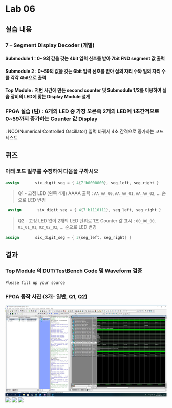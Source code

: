 ﻿# Lab 06
## 실습 내용
### **7 – Segment Display Decoder (개별)**
#### **Submodule 1** : 0~9의 값을 갖는 4bit 입력 신호를 받아 7bit FND  segment  값 출력
#### **Submodule 2** : 0~59의 값을 갖는 6bit 입력 신호를 받아 십의 자리 수와 일의 자리 수를 각각 4bit으로 출력
#### **Top Module** : 저번 시간에 만든 second counter  및 Submodule 1/2를 이용하여 실습 장비의 LED에 맞는 Display Module 설계
### FPGA 실습 (팀) : 6개의 LED 중 가장 오른쪽 2개의 LED에 1초간격으로 0~59까지 증가하는 Counter 값 Display
: NCO(Numerical Controlled Oscillator) 입력 바꿔서 4초 간격으로 증가하는 코드 테스트
## 퀴즈 
### 아래 코드 일부를 수정하여 다음을 구하시오
 ```verilog wire  [41:0] six_digit_seg; 
 assign       six_digit_seg = { 4{7'b0000000}, seg_left, seg_right }
  ```
   > Q1 - 고정 LED (왼쪽 4개) AAAA 출력
   >  : `AA_AA_00`, `AA_AA_01`, `AA_AA_02`, … 순으로 LED 변경
```verilog wire  [41:0] six_digit_seg; 
 assign       six_digit_seg = { 4{7'b1110111}, seg_left, seg_right }
  ```
> Q2 - 고정 LED 없이 2개의 LED 단위로 1초 Counter 값 표시 : `00_00_00`, `01_01_01`, `02_02_02`, … 순으로 LED 변경
 ```verilog wire  [41:0] six_digit_seg; 
 assign       six_digit_seg = { 3{seg_left, seg_right} }
  ```
## 결과 
### **Top Module 의 DUT/TestBench Code 및 Waveform 검증**
`Please fill up your source`
### **FPGA 동작 사진 (3개- 일반, Q1, Q2)**

![](https://github.com/soyoungna/LogicDesign/blob/master/Practice06/Practice_06_1.JPG
)
![](https://github.com/soyoungna/LogicDesign/blob/master/Practice06/Practice06_2.png)
![](https://github.com/soyoungna/LogicDesign/blob/master/Practice06/Practice06_3.png
)
![](https://github.com/soyoungna/LogicDesign/blob/master/Practice06/Practice06_4.png
)

<!--stackedit_data:
eyJoaXN0b3J5IjpbNzE5NTA1NDk0LDE5NTE0MTYxOTNdfQ==
-->
